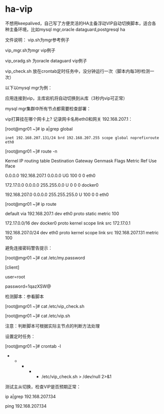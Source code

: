 # ha-vip
不想用keepalived，自己写了方便灵活的HA主备浮动VIP自动切换脚本，适合各种主备环境，比如mysql mgr,oracle dataguard,postgresql ha

文件说明：
vip.sh为mgr参考例子

vip_mgr.sh为mgr vip例子

vip_oradg.sh 为oracle dataguard vip例子

vip_check.sh 放在crontab定时任务中，没分钟运行一次（脚本内每3秒检测一次）



以下以mysql mgr为例：

应用连接到vip，主库宕机将自动切换到从库（3秒内vip可正常）

mysql mgr集群中所有节点都需要检查部署：

vip打算挂在哪个网卡上? 记录网卡名称eth0和网关 192.168.207.1：

[root@mgr01 ~]# ip a|grep global

    inet 192.168.207.131/24 brd 192.168.207.255 scope global noprefixroute eth0
    
[root@mgr01 ~]# route -n

Kernel IP routing table
Destination     Gateway         Genmask         Flags Metric Ref    Use Iface

0.0.0.0         192.168.207.1   0.0.0.0         UG    100    0        0 eth0

172.17.0.0      0.0.0.0         255.255.0.0     U     0      0        0 docker0

192.168.207.0   0.0.0.0         255.255.255.0   U     100    0        0 eth0


[root@mgr01 ~]# ip route

default via 192.168.207.1 dev eth0 proto static metric 100 

172.17.0.0/16 dev docker0 proto kernel scope link src 172.17.0.1 

192.168.207.0/24 dev eth0 proto kernel scope link src 192.168.207.131 metric 100



避免连接密码警告提示：

[root@mgr01 ~]# cat /etc/my.password

[client]

user=root

password=1qazXSW@


检测脚本：参看脚本

[root@mgr01 ~]# cat /etc/vip_check.sh 

[root@mgr01 ~]# cat /etc/vip.sh

注意：判断脚本可根据实际主节点的判断方法处理

设置定时任务：

[root@mgr01 ~]# crontab -l

* * * * * /etc/vip_check.sh > /dev/null 2>&1

测试主从切换，检查VIP是否预期正常：

ip a|grep 192.168.207.134

ping 192.168.207.134

